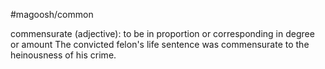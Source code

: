 #magoosh/common

commensurate (adjective): to be in proportion or corresponding in degree or amount 
The convicted felon's life sentence was commensurate to the heinousness of his crime. 

